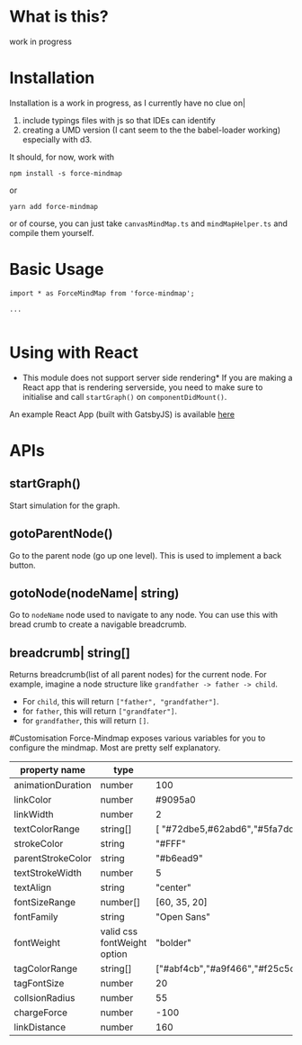 # What is this?

work in progress

# Installation

Installation is a work in progress, as I currently have no clue on|
1. include typings files with js so that IDEs can identify
2. creating a UMD version (I cant seem to the the babel-loader working) especially with d3.

It should, for now, work with 
```
npm install -s force-mindmap
```
or
```
yarn add force-mindmap
```

or of course, you can just take `canvasMindMap.ts` and `mindMapHelper.ts` and compile them yourself.


# Basic Usage
 
```
import * as ForceMindMap from 'force-mindmap';

...


```

# Using with React
* This module does not support server side rendering*
If you are making a React app that is rendering serverside, you need to make sure to initialise and call `startGraph()` on `componentDidMount()`.

An example React App (built with GatsbyJS) is available [here]()

# APIs

## startGraph()
Start simulation for the graph.

## gotoParentNode()
Go to the parent node (go up one level). This is used to implement a back button.

## gotoNode(nodeName| __string__) 
Go to `nodeName` node used to navigate to any node. You can use this with bread crumb to create a navigable breadcrumb.

## breadcrumb| __string[]__
Returns breadcrumb(list of all parent nodes) for the current node.
For example, imagine a node structure like `grandfather -> father -> child`.
- For `child`, this will return `["father", "grandfather"]`.
- for `father`, this will return `["grandfater"]`.
- for `grandfather`, this will return `[]`.

#Customisation
Force-Mindmap exposes various variables for you to configure the mindmap. Most are pretty self explanatory.

property name | type | default 
--- | --- | --- 
animationDuration | number | 100
linkColor | number | #9095a0
linkWidth | number | 2
textColorRange | string[] | [ "#72dbe5,#62abd6","#5fa7dd","#4678c4","#284a96"]
strokeColor| string | "#FFF"
parentStrokeColor| string | "#b6ead9"
textStrokeWidth| number | 5
textAlign| string | "center"
fontSizeRange| number[] | [60, 35, 20]
fontFamily| string | "Open Sans"
fontWeight| valid css fontWeight option | "bolder"
tagColorRange| string[] | ["#abf4cb","#a9f466","#f25c5c","#f4c2ab","#b47cea","#ffb5f0","#fbffc1","#ffb349"]
tagFontSize| number | 20
collsionRadius| number | 55
chargeForce| number | -100
linkDistance| number | 160


